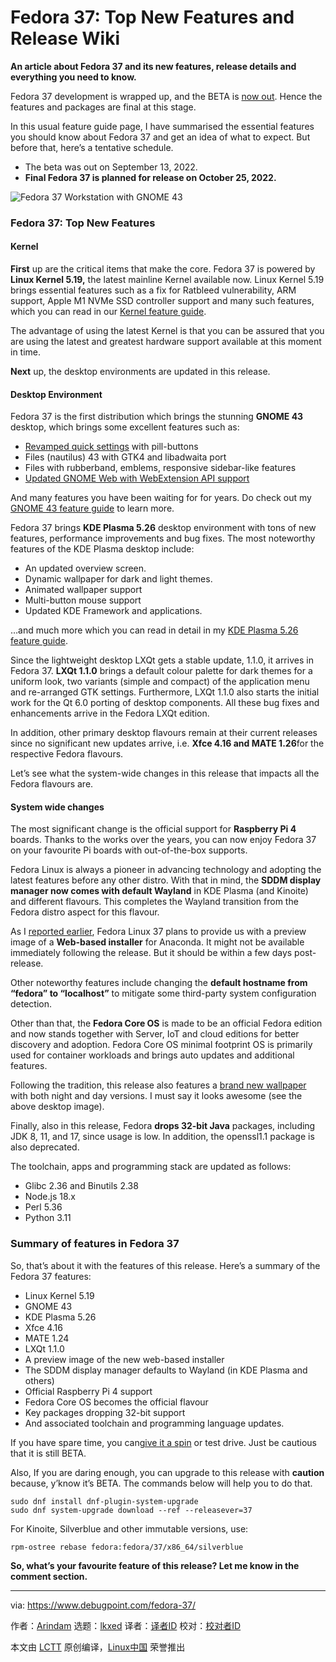 [#]: subject: "Fedora 37: Top New Features and Release Wiki"
[#]: via: "https://www.debugpoint.com/fedora-37/"
[#]: author: "Arindam https://www.debugpoint.com/author/admin1/"
[#]: collector: "lkxed"
[#]: translator: " "
[#]: reviewer: " "
[#]: publisher: " "
[#]: url: " "

Fedora 37: Top New Features and Release Wiki
======

**An article about Fedora 37 and its new features, release details and everything you need to know.**

Fedora 37 development is wrapped up, and the BETA is [now out][1]. Hence the features and packages are final at this stage.

In this usual feature guide page, I have summarised the essential features you should know about Fedora 37 and get an idea of what to expect. But before that, here’s a tentative schedule.

- The beta was out on September 13, 2022.
- **Final Fedora 37 is planned for release on October 25, 2022.**

![Fedora 37 Workstation with GNOME 43][2]

### Fedora 37: Top New Features

#### Kernel

**First** up are the critical items that make the core. Fedora 37 is powered by **Linux Kernel 5.19,** the latest mainline Kernel available now. Linux Kernel 5.19 brings essential features such as a fix for Ratbleed vulnerability, ARM support, Apple M1 NVMe SSD controller support and many such features, which you can read in our [Kernel feature guide][3].

The advantage of using the latest Kernel is that you can be assured that you are using the latest and greatest hardware support available at this moment in time.

**Next** up, the desktop environments are updated in this release.

#### Desktop Environment

Fedora 37 is the first distribution which brings the stunning **GNOME 43** desktop, which brings some excellent features such as:

- [Revamped quick settings][4] with pill-buttons
- Files (nautilus) 43 with GTK4 and libadwaita port
- Files with rubberband, emblems, responsive sidebar-like features
- [Updated GNOME Web with WebExtension API support][5]

And many features you have been waiting for for years. Do check out my [GNOME 43 feature guide][6] to learn more.

Fedora 37 brings **KDE Plasma 5.26** desktop environment with tons of new features, performance improvements and bug fixes. The most noteworthy features of the KDE Plasma desktop include:

- An updated overview screen.
- Dynamic wallpaper for dark and light themes.
- Animated wallpaper support
- Multi-button mouse support
- Updated KDE Framework and applications.

…and much more which you can read in detail in my [KDE Plasma 5.26 feature guide][7].

Since the lightweight desktop LXQt gets a stable update, 1.1.0, it arrives in Fedora 37. **LXQt 1.1.0** brings a default colour palette for dark themes for a uniform look, two variants (simple and compact) of the application menu and re-arranged GTK settings. Furthermore, LXQt 1.1.0 also starts the initial work for the Qt 6.0 porting of desktop components. All these bug fixes and enhancements arrive in the Fedora LXQt edition.

In addition, other primary desktop flavours remain at their current releases since no significant new updates arrive, i.e. **Xfce 4.16 and MATE 1.26**for the respective Fedora flavours.

Let’s see what the system-wide changes in this release that impacts all the Fedora flavours are.

#### System wide changes

The most significant change is the official support for **Raspberry Pi 4** boards. Thanks to the works over the years, you can now enjoy Fedora 37 on your favourite Pi boards with out-of-the-box supports.

Fedora Linux is always a pioneer in advancing technology and adopting the latest features before any other distro. With that in mind, the **SDDM display manager now comes with default Wayland** in KDE Plasma (and Kinoite) and different flavours. This completes the Wayland transition from the Fedora distro aspect for this flavour. 

As I [reported earlier][8], Fedora Linux 37 plans to provide us with a preview image of a **Web-based installer** for Anaconda. It might not be available immediately following the release. But it should be within a few days post-release.

Other noteworthy features include changing the **default hostname from “fedora” to “localhost”** to mitigate some third-party system configuration detection. 

Other than that, the **Fedora Core OS** is made to be an official Fedora edition and now stands together with Server, IoT and cloud editions for better discovery and adoption. Fedora Core OS minimal footprint OS is primarily used for container workloads and brings auto updates and additional features.

Following the tradition, this release also features a [brand new wallpaper][9] with both night and day versions. I must say it looks awesome (see the above desktop image).

Finally, also in this release, Fedora **drops 32-bit Java** packages, including JDK 8, 11, and 17, since usage is low. In addition, the openssl1.1 package is also deprecated.

The toolchain, apps and programming stack are updated as follows:

- Glibc 2.36 and Binutils 2.38
- Node.js 18.x
- Perl 5.36
- Python 3.11

### Summary of features in Fedora 37

So, that’s about it with the features of this release. Here’s a summary of the Fedora 37 features:

- Linux Kernel 5.19
- GNOME 43
- KDE Plasma 5.26
- Xfce 4.16
- MATE 1.24
- LXQt 1.1.0
- A preview image of the new web-based installer
- The SDDM display manager defaults to Wayland (in KDE Plasma and others)
- Official Raspberry Pi 4 support
- Fedora Core OS becomes the official flavour
- Key packages dropping 32-bit support
- And associated toolchain and programming language updates.

If you have spare time, you can[give it a spin][10] or test drive. Just be cautious that it is still BETA.

Also, If you are daring enough, you can upgrade to this release with **caution** because, y’know it’s BETA. The commands below will help you to do that.

```
sudo dnf install dnf-plugin-system-upgrade
sudo dnf system-upgrade download --ref --releasever=37
```

For Kinoite, Silverblue and other immutable versions, use:

```
rpm-ostree rebase fedora:fedora/37/x86_64/silverblue
```

**So, what’s your favourite feature of this release? Let me know in the comment section.**

--------------------------------------------------------------------------------

via: https://www.debugpoint.com/fedora-37/

作者：[Arindam][a]
选题：[lkxed][b]
译者：[译者ID](https://github.com/译者ID)
校对：[校对者ID](https://github.com/校对者ID)

本文由 [LCTT](https://github.com/LCTT/TranslateProject) 原创编译，[Linux中国](https://linux.cn/) 荣誉推出

[a]: https://www.debugpoint.com/author/admin1/
[b]: https://github.com/lkxed
[1]: https://debugpointnews.com/fedora-37-beta/
[2]: https://www.debugpoint.com/wp-content/uploads/2022/08/Fedora-37-Workstation-with-GNOME-43-1024x572.jpg
[3]: https://www.debugpoint.com/linux-kernel-5-19/
[4]: https://www.debugpoint.com/gnome-43-quick-settings/
[5]: https://www.debugpoint.com/gnome-web-43-tab-view/
[6]: https://www.debugpoint.com/gnome-43/
[7]: https://www.debugpoint.com/kde-plasma-5-26/
[8]: https://debugpointnews.com/fedora-37-anaconda-web-ui-installer/
[9]: https://debugpointnews.com/fedora-37-wallpaper/
[10]: https://getfedora.org/workstation/download/
